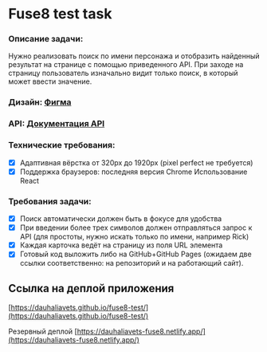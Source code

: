 # Fuse8 test task

### Описание задачи:

Нужно реализовать поиск по имени персонажа и отобразить найденный результат на странице с помощью приведенного API. При заходе на страницу пользователь изначально видит только поиск, в который может ввести значение.

### Дизайн: [Фигма](https://www.figma.com/design/OqXrvb70uW6plWJYGW4cvI/Rick-nad-Morti-test?node-id=101-2&p=f&t=zrmVhbhxKpJKZ5IE-0)

### API: [Документация API](https://rickandmortyapi.com/documentation/#rest)

### Технические требования:

- [x] Адаптивная вёрстка от 320px до 1920px (pixel perfect не требуется)
- [x] Поддержка браузеров: последняя версия Chrome
      Использование React

### Требования задачи:

- [x] Поиск автоматически должен быть в фокусе для удобства
- [x] При введении более трех символов должен отправляться запрос к API (для простоты, нужно искать только по имени, например Rick)
- [x] Каждая карточка ведёт на страницу из поля URL элемента
- [x] Готовый код выложить либо на GitHub+GitHub Pages (ожидаем две ссылки соответственно: на репозиторий и на работающий сайт).

## Ссылка на деплой приложения

[https://dauhaliavets.github.io/fuse8-test/](https://dauhaliavets.github.io/fuse8-test/)

Резервный деплой
[https://dauhaliavets-fuse8.netlify.app/](https://dauhaliavets-fuse8.netlify.app/)
